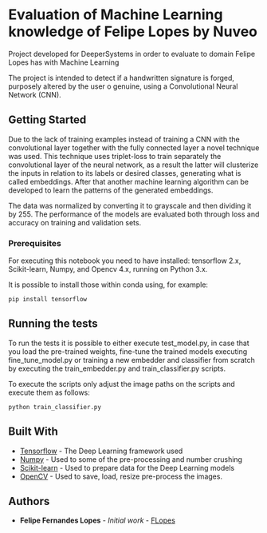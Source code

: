# Evaluation of Machine Learning knowledge of Felipe Lopes by Nuveo
 
Project developed for DeeperSystems in order to evaluate to domain Felipe Lopes has with Machine Learning
 
The project is intended to detect if a handwritten signature is forged, purposely altered by the user o genuine, using a Convolutional Neural Network (CNN).
 
## Getting Started
 
Due to the lack of training examples instead of training a CNN with the convolutional layer together with the fully connected layer a novel technique was used. This technique uses triplet-loss to train separately the convolutional layer of the neural network, as a result the latter will clusterize the inputs in relation to its labels or desired classes, generating what is called embeddings. After that another machine learning algorithm can be developed to learn the patterns of the generated embeddings.

 
The data was normalized by converting it to grayscale and then dividing it by 255. The performance of the models are evaluated both through loss and accuracy on training and validation sets.


### Prerequisites
 
For executing this notebook you need to have installed: tensorflow 2.x, Scikit-learn, Numpy, and Opencv 4.x, running on Python 3.x.
 
It is possible to install those within conda using, for example:
 
```
pip install tensorflow
```
 
 
## Running the tests

To run the tests it is possible to either execute test_model.py, in case that you load the pre-trained weights, fine-tune the trained models executing fine_tune_model.py or training a new embedder and classifier from scratch by executing the train_embedder.py and train_classifier.py scripts.

To execute the scripts only adjust the image paths on the scripts and execute them as follows:

```
python train_classifier.py
```

 
## Built With
 
* [Tensorflow](https://www.tensorflow.org/) - The Deep Learning framework used
* [Numpy](https://numpy.org/) - Used to some of the pre-processing and number crushing
* [Scikit-learn](https://scikit-learn.org/stable/) - Used to prepare data for the Deep Learning models
* [OpenCV](https://opencv.org/) - Used to save, load, resize pre-process the images.
 
 
## Authors
 
* **Felipe Fernandes Lopes** - *Initial work* - [FLopes](https://github.com/FelipeFLopes)
